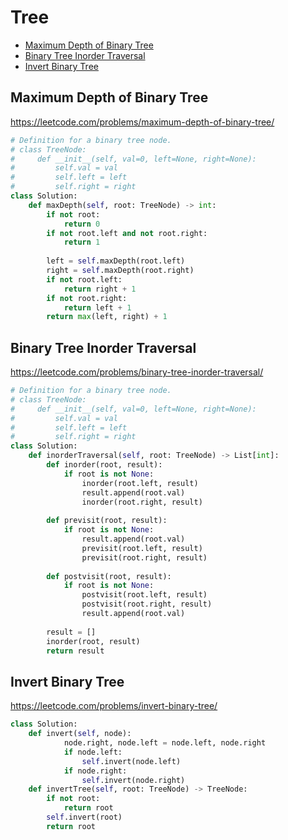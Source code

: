 # Tree

+ [Maximum Depth of Binary Tree](#maximum-depth-of-binary-tree)
+ [Binary Tree Inorder Traversal](#binary-tree-inorder-traversal)
+ [Invert Binary Tree](#invert-binary-tree)

## Maximum Depth of Binary Tree

https://leetcode.com/problems/maximum-depth-of-binary-tree/

```python
# Definition for a binary tree node.
# class TreeNode:
#     def __init__(self, val=0, left=None, right=None):
#         self.val = val
#         self.left = left
#         self.right = right
class Solution:
    def maxDepth(self, root: TreeNode) -> int:
        if not root:
            return 0
        if not root.left and not root.right:
            return 1
        
        left = self.maxDepth(root.left)
        right = self.maxDepth(root.right)
        if not root.left:
            return right + 1
        if not root.right:
            return left + 1
        return max(left, right) + 1
```

## Binary Tree Inorder Traversal

https://leetcode.com/problems/binary-tree-inorder-traversal/

```python
# Definition for a binary tree node.
# class TreeNode:
#     def __init__(self, val=0, left=None, right=None):
#         self.val = val
#         self.left = left
#         self.right = right
class Solution:
    def inorderTraversal(self, root: TreeNode) -> List[int]:
        def inorder(root, result):
            if root is not None:
                inorder(root.left, result)
                result.append(root.val)
                inorder(root.right, result)
                
        def previsit(root, result):
            if root is not None:
                result.append(root.val)
                previsit(root.left, result)
                previsit(root.right, result)
                
        def postvisit(root, result):
            if root is not None:
                postvisit(root.left, result)
                postvisit(root.right, result)
                result.append(root.val)
                
        result = []
        inorder(root, result)
        return result
```

## Invert Binary Tree

https://leetcode.com/problems/invert-binary-tree/

```python
class Solution:
    def invert(self, node):
            node.right, node.left = node.left, node.right
            if node.left:
                self.invert(node.left)
            if node.right:
                self.invert(node.right)
    def invertTree(self, root: TreeNode) -> TreeNode:
        if not root:
            return root
        self.invert(root)
        return root
```